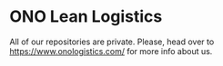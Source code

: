 # ONO Lean Logistics
All of our repositories are private.
Please, head over to https://www.onologistics.com/ for more info about us.

